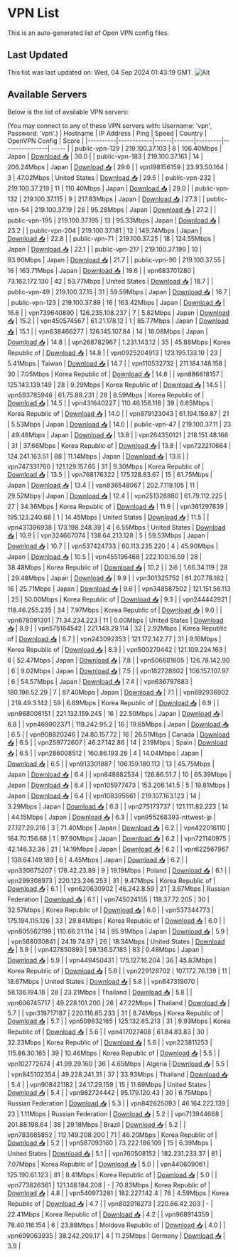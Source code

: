 # VPN List

This is an auto-generated list of Open VPN config files.

## Last Updated

This list was last updated on: Wed, 04 Sep 2024 01:43:19 GMT.
![Alt](https://repobeats.axiom.co/api/embed/186b98318ef1479477931607c1ad7d823f12451f.svg "Repobeats analytics image")

## Available Servers

Below is the list of available VPN servers:

(You may connect to any of these VPN servers with: Username: 'vpn', Password: 'vpn'.)
| Hostname | IP Address | Ping | Speed | Country | OpenVPN Config | Score |
|----------|------------|------|-------|---------|----------------| ----- |
| public-vpn-129 | 219.100.37.103 | 8 | 106.40Mbps | Japan | [Download 📥](./configs/server_0_JP.ovpn) | 30.0 |
| public-vpn-183 | 219.100.37.161 | 14 | 206.24Mbps | Japan | [Download 📥](./configs/server_1_JP.ovpn) | 29.6 |
| vpn198156159 | 23.93.50.164 | 3 | 47.02Mbps | United States | [Download 📥](./configs/server_2_US.ovpn) | 29.5 |
| public-vpn-232 | 219.100.37.219 | 11 | 110.40Mbps | Japan | [Download 📥](./configs/server_3_JP.ovpn) | 29.0 |
| public-vpn-132 | 219.100.37.115 | 9 | 217.83Mbps | Japan | [Download 📥](./configs/server_4_JP.ovpn) | 27.3 |
| public-vpn-54 | 219.100.37.19 | 28 | 95.28Mbps | Japan | [Download 📥](./configs/server_5_JP.ovpn) | 27.2 |
| public-vpn-195 | 219.100.37.195 | 13 | 95.33Mbps | Japan | [Download 📥](./configs/server_6_JP.ovpn) | 23.2 |
| public-vpn-204 | 219.100.37.181 | 12 | 149.74Mbps | Japan | [Download 📥](./configs/server_7_JP.ovpn) | 22.8 |
| public-vpn-71 | 219.100.37.25 | 18 | 124.55Mbps | Japan | [Download 📥](./configs/server_8_JP.ovpn) | 22.1 |
| public-vpn-217 | 219.100.37.199 | 10 | 93.90Mbps | Japan | [Download 📥](./configs/server_9_JP.ovpn) | 21.7 |
| public-vpn-90 | 219.100.37.55 | 16 | 163.71Mbps | Japan | [Download 📥](./configs/server_10_JP.ovpn) | 19.6 |
| vpn683701280 | 73.162.172.130 | 42 | 53.77Mbps | United States | [Download 📥](./configs/server_11_US.ovpn) | 18.7 |
| public-vpn-49 | 219.100.37.15 | 31 | 59.59Mbps | Japan | [Download 📥](./configs/server_12_JP.ovpn) | 16.7 |
| public-vpn-123 | 219.100.37.89 | 16 | 163.42Mbps | Japan | [Download 📥](./configs/server_13_JP.ovpn) | 16.6 |
| vpn739640890 | 126.235.108.237 | 7 | 5.82Mbps | Japan | [Download 📥](./configs/server_14_JP.ovpn) | 15.2 |
| vpn450574567 | 61.21.178.12 | 1 | 85.77Mbps | Japan | [Download 📥](./configs/server_15_JP.ovpn) | 15.1 |
| vpn638466277 | 126.145.107.84 | 14 | 18.08Mbps | Japan | [Download 📥](./configs/server_16_JP.ovpn) | 14.8 |
| vpn268782967 | 1.231.143.12 | 35 | 45.88Mbps | Korea Republic of | [Download 📥](./configs/server_17_KR.ovpn) | 14.8 |
| vpn0925204913 | 123.195.133.10 | 23 | 5.41Mbps | Taiwan | [Download 📥](./configs/server_18_TW.ovpn) | 14.7 |
| vpn110532732 | 211.184.148.158 | 30 | 7.05Mbps | Korea Republic of | [Download 📥](./configs/server_19_KR.ovpn) | 14.6 |
| vpn886618157 | 125.143.139.149 | 28 | 9.29Mbps | Korea Republic of | [Download 📥](./configs/server_20_KR.ovpn) | 14.5 |
| vpn593785946 | 61.75.88.231 | 28 | 8.59Mbps | Korea Republic of | [Download 📥](./configs/server_21_KR.ovpn) | 14.5 |
| vpn431640227 | 110.46.158.118 | 39 | 6.65Mbps | Korea Republic of | [Download 📥](./configs/server_22_KR.ovpn) | 14.0 |
| vpn879123043 | 61.194.159.87 | 21 | 5.53Mbps | Japan | [Download 📥](./configs/server_23_JP.ovpn) | 14.0 |
| public-vpn-47 | 219.100.37.11 | 23 | 49.48Mbps | Japan | [Download 📥](./configs/server_24_JP.ovpn) | 13.8 |
| vpn264350121 | 218.151.48.166 | 31 | 37.66Mbps | Korea Republic of | [Download 📥](./configs/server_25_KR.ovpn) | 13.8 |
| vpn722210664 | 124.241.163.51 | 88 | 11.14Mbps | Japan | [Download 📥](./configs/server_26_JP.ovpn) | 13.6 |
| vpn747331760 | 121.129.157.65 | 31 | 9.30Mbps | Korea Republic of | [Download 📥](./configs/server_27_KR.ovpn) | 13.5 |
| vpn768176322 | 175.128.83.67 | 15 | 61.75Mbps | Japan | [Download 📥](./configs/server_28_JP.ovpn) | 13.4 |
| vpn836548067 | 202.7.119.105 | 11 | 29.52Mbps | Japan | [Download 📥](./configs/server_29_JP.ovpn) | 12.4 |
| vpn251328880 | 61.79.112.225 | 27 | 34.36Mbps | Korea Republic of | [Download 📥](./configs/server_30_KR.ovpn) | 11.9 |
| vpn361297839 | 195.123.240.66 | 1 | 14.45Mbps | United States | [Download 📥](./configs/server_31_US.ovpn) | 11.5 |
| vpn431396938 | 173.198.248.39 | 4 | 6.55Mbps | United States | [Download 📥](./configs/server_32_US.ovpn) | 10.9 |
| vpn324667074 | 138.64.213.128 | 5 | 59.53Mbps | Japan | [Download 📥](./configs/server_33_JP.ovpn) | 10.7 |
| vpn537424733 | 60.113.235.220 | 4 | 45.90Mbps | Japan | [Download 📥](./configs/server_34_JP.ovpn) | 10.5 |
| vpn455196468 | 222.100.16.59 | 28 | 38.48Mbps | Korea Republic of | [Download 📥](./configs/server_35_KR.ovpn) | 10.2 |
| 2i6 | 1.66.34.119 | 28 | 29.48Mbps | Japan | [Download 📥](./configs/server_36_JP.ovpn) | 9.9 |
| vpn301325752 | 61.207.78.162 | 16 | 25.71Mbps | Japan | [Download 📥](./configs/server_37_JP.ovpn) | 9.6 |
| vpn348587502 | 121.151.56.113 | 25 | 50.00Mbps | Korea Republic of | [Download 📥](./configs/server_38_KR.ovpn) | 9.3 |
| vpn244442921 | 118.46.255.235 | 34 | 7.97Mbps | Korea Republic of | [Download 📥](./configs/server_39_KR.ovpn) | 9.0 |
| vpn678091301 | 71.34.234.223 | 11 | 0.00Mbps | United States | [Download 📥](./configs/server_40_US.ovpn) | 8.9 |
| vpn575164542 | 221.148.29.114 | 32 | 2.92Mbps | Korea Republic of | [Download 📥](./configs/server_41_KR.ovpn) | 8.7 |
| vpn243092353 | 121.172.142.77 | 31 | 9.16Mbps | Korea Republic of | [Download 📥](./configs/server_42_KR.ovpn) | 8.3 |
| vpn500270442 | 121.109.224.163 | 6 | 52.47Mbps | Japan | [Download 📥](./configs/server_43_JP.ovpn) | 7.8 |
| vpn506681605 | 126.78.142.90 | 6 | 9.02Mbps | Japan | [Download 📥](./configs/server_44_JP.ovpn) | 7.5 |
| vpn182728602 | 106.157.107.97 | 6 | 54.57Mbps | Japan | [Download 📥](./configs/server_45_JP.ovpn) | 7.4 |
| vpn636797683 | 180.198.52.29 | 7 | 87.40Mbps | Japan | [Download 📥](./configs/server_46_JP.ovpn) | 7.1 |
| vpn692936902 | 218.49.3.142 | 59 | 6.69Mbps | Korea Republic of | [Download 📥](./configs/server_47_KR.ovpn) | 6.9 |
| vpn968008151 | 221.132.159.245 | 16 | 22.50Mbps | Japan | [Download 📥](./configs/server_48_JP.ovpn) | 6.8 |
| vpn469902371 | 119.242.95.2 | 16 | 19.65Mbps | Japan | [Download 📥](./configs/server_49_JP.ovpn) | 6.5 |
| vpn908820246 | 24.80.157.72 | 16 | 26.51Mbps | Canada | [Download 📥](./configs/server_50_CA.ovpn) | 6.5 |
| vpn259772607 | 46.27.142.86 | 14 | 2.19Mbps | Spain | [Download 📥](./configs/server_51_ES.ovpn) | 6.5 |
| vpn286008512 | 160.86.193.26 | 4 | 14.04Mbps | Japan | [Download 📥](./configs/server_52_JP.ovpn) | 6.5 |
| vpn913301887 | 106.159.180.113 | 13 | 45.75Mbps | Japan | [Download 📥](./configs/server_53_JP.ovpn) | 6.4 |
| vpn848882534 | 126.86.51.7 | 10 | 65.39Mbps | Japan | [Download 📥](./configs/server_54_JP.ovpn) | 6.4 |
| vpn105977473 | 153.206.141.5 | 5 | 19.81Mbps | Japan | [Download 📥](./configs/server_55_JP.ovpn) | 6.4 |
| vpn108395661 | 219.107.163.123 | 14 | 3.29Mbps | Japan | [Download 📥](./configs/server_56_JP.ovpn) | 6.3 |
| vpn275173737 | 121.111.82.223 | 14 | 44.15Mbps | Japan | [Download 📥](./configs/server_57_JP.ovpn) | 6.3 |
| vpn955268393-nttwest-jp | 27.127.29.216 | 3 | 71.40Mbps | Japan | [Download 📥](./configs/server_58_JP.ovpn) | 6.2 |
| vpn422016110 | 164.70.156.68 | 1 | 97.90Mbps | Japan | [Download 📥](./configs/server_59_JP.ovpn) | 6.2 |
| vpn721140975 | 42.146.32.36 | 21 | 14.19Mbps | Japan | [Download 📥](./configs/server_60_JP.ovpn) | 6.2 |
| vpn622567967 | 138.64.149.189 | 6 | 4.45Mbps | Japan | [Download 📥](./configs/server_61_JP.ovpn) | 6.2 |
| vpn330675207 | 178.42.23.89 | 9 | 19.19Mbps | Poland | [Download 📥](./configs/server_62_PL.ovpn) | 6.1 |
| vpn299308973 | 220.123.246.253 | 31 | 9.47Mbps | Korea Republic of | [Download 📥](./configs/server_63_KR.ovpn) | 6.1 |
| vpn620630902 | 46.242.8.59 | 21 | 3.67Mbps | Russian Federation | [Download 📥](./configs/server_64_RU.ovpn) | 6.1 |
| vpn745024155 | 118.37.72.205 | 30 | 32.57Mbps | Korea Republic of | [Download 📥](./configs/server_65_KR.ovpn) | 6.0 |
| vpn537344773 | 175.194.115.126 | 33 | 29.84Mbps | Korea Republic of | [Download 📥](./configs/server_66_KR.ovpn) | 6.0 |
| vpn805562199 | 110.66.21.114 | 14 | 95.91Mbps | Japan | [Download 📥](./configs/server_67_JP.ovpn) | 5.9 |
| vpn568030841 | 24.19.74.97 | 26 | 18.34Mbps | United States | [Download 📥](./configs/server_68_US.ovpn) | 5.9 |
| vpn427850893 | 59.136.57.185 | 83 | 0.48Mbps | Japan | [Download 📥](./configs/server_69_JP.ovpn) | 5.9 |
| vpn449450431 | 175.127.16.204 | 36 | 45.83Mbps | Korea Republic of | [Download 📥](./configs/server_70_KR.ovpn) | 5.8 |
| vpn229128702 | 107.172.76.139 | 11 | 18.67Mbps | United States | [Download 📥](./configs/server_71_US.ovpn) | 5.8 |
| vpn647319070 | 58.136.194.18 | 28 | 23.21Mbps | Thailand | [Download 📥](./configs/server_72_TH.ovpn) | 5.8 |
| vpn606745717 | 49.228.101.200 | 26 | 47.22Mbps | Thailand | [Download 📥](./configs/server_73_TH.ovpn) | 5.7 |
| vpn319717187 | 220.116.85.233 | 31 | 8.74Mbps | Korea Republic of | [Download 📥](./configs/server_74_KR.ovpn) | 5.7 |
| vpn509832165 | 125.132.65.213 | 31 | 9.93Mbps | Korea Republic of | [Download 📥](./configs/server_75_KR.ovpn) | 5.6 |
| vpn417027408 | 61.84.83.83 | 30 | 32.23Mbps | Korea Republic of | [Download 📥](./configs/server_76_KR.ovpn) | 5.6 |
| vpn223811253 | 115.86.30.165 | 39 | 10.46Mbps | Korea Republic of | [Download 📥](./configs/server_77_KR.ovpn) | 5.5 |
| vpn102772674 | 41.99.29.160 | 36 | 4.65Mbps | Algeria | [Download 📥](./configs/server_78_DZ.ovpn) | 5.5 |
| vpn845102354 | 49.228.241.31 | 37 | 33.93Mbps | Thailand | [Download 📥](./configs/server_79_TH.ovpn) | 5.4 |
| vpn908421182 | 24.17.29.159 | 15 | 11.69Mbps | United States | [Download 📥](./configs/server_80_US.ovpn) | 5.4 |
| vpn982724442 | 95.179.120.43 | 30 | 6.75Mbps | Russian Federation | [Download 📥](./configs/server_81_RU.ovpn) | 5.3 |
| vpn842625093 | 46.164.222.139 | 23 | 1.11Mbps | Russian Federation | [Download 📥](./configs/server_82_RU.ovpn) | 5.2 |
| vpn713944668 | 201.88.198.64 | 38 | 29.18Mbps | Brazil | [Download 📥](./configs/server_83_BR.ovpn) | 5.2 |
| vpn783665852 | 112.149.208.200 | 71 | 46.20Mbps | Korea Republic of | [Download 📥](./configs/server_84_KR.ovpn) | 5.2 |
| vpn587093160 | 73.222.186.109 | 15 | 6.39Mbps | United States | [Download 📥](./configs/server_85_US.ovpn) | 5.1 |
| vpn760508152 | 182.231.233.37 | 81 | 7.07Mbps | Korea Republic of | [Download 📥](./configs/server_86_KR.ovpn) | 5.0 |
| vpn440609061 | 125.190.61.123 | 81 | 8.41Mbps | Korea Republic of | [Download 📥](./configs/server_87_KR.ovpn) | 5.0 |
| vpn773826361 | 121.148.184.208 | - | 70.83Mbps | Korea Republic of | [Download 📥](./configs/server_88_KR.ovpn) | 4.8 |
| vpn540973281 | 182.227.142.4 | 76 | 4.59Mbps | Korea Republic of | [Download 📥](./configs/server_89_KR.ovpn) | 4.7 |
| vpn802916273 | 220.86.42.203 | - | 22.41Mbps | Korea Republic of | [Download 📥](./configs/server_90_KR.ovpn) | 4.2 |
| vpn968914359 | 78.40.116.154 | 6 | 23.88Mbps | Moldova Republic of | [Download 📥](./configs/server_91_MD.ovpn) | 4.0 |
| vpn699063935 | 38.242.209.17 | 4 | 11.25Mbps | Germany | [Download 📥](./configs/server_92_DE.ovpn) | 3.9 |
